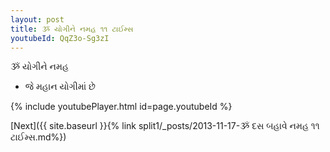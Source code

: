 ```yaml
---
layout: post
title: ૐ યોગીને નમહ ૧૧ ટાઈમ્સ
youtubeId: QqZ3o-Sg3zI
---
```

 
 
 ૐ યોગીને નમહ  
 
 -  જે મહાન યોગીમાં છે 
 
  
 
  
 
 
 
 
 
 


{% include youtubePlayer.html id=page.youtubeId %}
 
[Next]({{ site.baseurl }}{% link  split1/_posts/2013-11-17-ૐ દસ બહાવે નમહ ૧૧ ટાઈમ્સ.md%})
 
